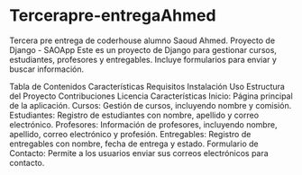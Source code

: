 # Tercerapre-entregaAhmed
Tercera pre entrega de coderhouse alumno Saoud Ahmed.
Proyecto de Django - SAOApp
Este es un proyecto de Django para gestionar cursos, estudiantes, profesores y entregables. Incluye formularios para enviar y buscar información.

Tabla de Contenidos
Características
Requisitos
Instalación
Uso
Estructura del Proyecto
Contribuciones
Licencia
Características
Inicio: Página principal de la aplicación.
Cursos: Gestión de cursos, incluyendo nombre y comisión.
Estudiantes: Registro de estudiantes con nombre, apellido y correo electrónico.
Profesores: Información de profesores, incluyendo nombre, apellido, correo electrónico y profesión.
Entregables: Registro de entregables con nombre, fecha de entrega y estado.
Formulario de Contacto: Permite a los usuarios enviar sus correos electrónicos para contacto.
